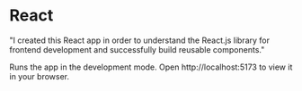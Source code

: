# React 
"I created this React app in order to understand the React.js library for frontend development and successfully build reusable components."

Runs the app in the development mode.
Open http://localhost:5173 to view it in your browser. 
